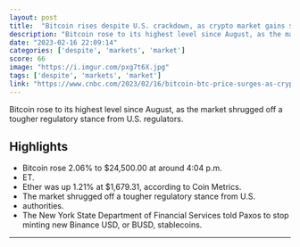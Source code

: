 ```yaml
---
layout: post
title:  "Bitcoin rises despite U.S. crackdown, as crypto market gains $84 billion in value"
description: "Bitcoin rose to its highest level since August, as the market shrugged off a tougher regulatory stance from U.S. regulators."
date: "2023-02-16 22:09:14"
categories: ['despite', 'markets', 'market']
score: 66
image: "https://i.imgur.com/pxg7t6X.jpg"
tags: ['despite', 'markets', 'market']
link: "https://www.cnbc.com/2023/02/16/bitcoin-btc-price-surges-as-crypto-market-gains-84-billion-in-value.html?__source=iosappshare%7Ccom.apple.UIKit.activity.CopyToPasteboard"
---
```


Bitcoin rose to its highest level since August, as the market shrugged off a tougher regulatory stance from U.S. regulators.

## Highlights

- Bitcoin rose 2.06% to $24,500.00 at around 4:04 p.m.
- ET.
- Ether was up 1.21% at $1,679.31, according to Coin Metrics.
- The market shrugged off a tougher regulatory stance from U.S.
- authorities.
- The New York State Department of Financial Services told Paxos to stop minting new Binance USD, or BUSD, stablecoins.

---
